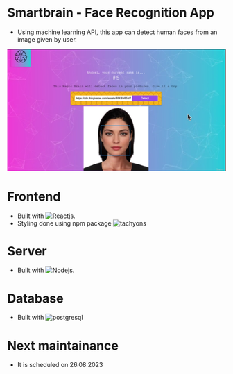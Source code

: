 # Smartbrain - Face Recognition App

- Using machine learning API, this app can detect human faces from an image given by user.


![SmartBrain App after log in](images/Smartbrain_after_login.png)

# Frontend
- Built with ![Reactjs](https://react.dev/).
- Styling done using npm package ![tachyons](https://www.npmjs.com/package/tachyons)

# Server  
- Built with ![Nodejs](https://nodejs.org/en).

# Database 
- Built with ![postgresql](https://www.postgresql.org/)

# Next maintainance
- It is scheduled on 26.08.2023